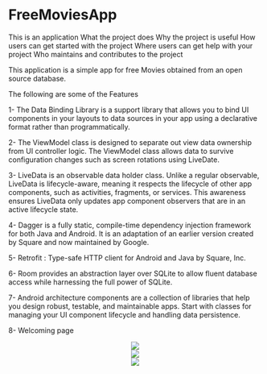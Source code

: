 # FreeMoviesApp

This is an application What the project does
Why the project is useful
How users can get started with the project
Where users can get help with your project
Who maintains and contributes to the project

This application is a simple app for free Movies obtained from an open source database.

The following are some of the Features

1- The Data Binding Library is a support library that allows you to bind UI components in your layouts to data sources in your app using a declarative format rather than programmatically.

2- The ViewModel class is designed to separate out view data ownership from UI controller logic.
The ViewModel class allows data to survive configuration changes such as screen rotations using LiveDate.

3- LiveData is an observable data holder class. Unlike a regular observable, LiveData is lifecycle-aware, meaning it respects the lifecycle of other app components, such as activities, fragments, or services. This awareness ensures LiveData only updates app component observers that are in an active lifecycle state.

4- Dagger is a fully static, compile-time dependency injection framework for both Java and Android. It is an adaptation of an earlier version created by Square and now maintained by Google.

5- Retrofit : Type-safe HTTP client for Android and Java by Square, Inc.

6- Room provides an abstraction layer over SQLite to allow fluent database access while harnessing the full power of SQLite.

7- Android architecture components are a collection of libraries that help you design robust, testable, and maintainable apps. Start with classes for managing your UI component lifecycle and handling data persistence.

8- Welcoming page

<div align="center">
    <img src="https://lh4.googleusercontent.com/ALlfPZ6nu4v7QVXCcsk32DJGmd7he2aROGj0vcnvlaTsqbCZzS7mhUCPRwmwBMVazmyZedC7lUZhJU0lHLOMsA-vO6CCO1vpjuhuyFEL" raw=true"</img> 
    <tb>
</div>

<div align="center">
    <img src= "https://lh4.googleusercontent.com/C9WQx5NmlvgeiyVXQobvZ8BV7OHu3iIQ1YQhPKO580oVPOh2ILXXSGS3_gxtVU_zZ9tA_BzXodYxcviTBT_iNCK9E5io1fEn2jRWU7VP" raw=true"</img> 
</div>

<div align="center">
    <img src="https://lh5.googleusercontent.com/oXCVQMZPvEf-Qt0Jh3vdCBsaMjHfiPg6TH1M-WHb0tVBR4GTlkGG1bNAn6mtx2YxhcLS6eZBP9ReXK5WW6rgtmZEkLpe_zAWjnsQRy3G" raw=true"</img> 
</div>
